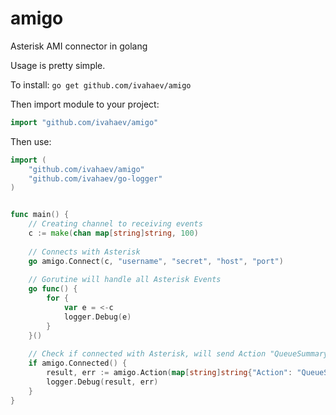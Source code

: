 # amigo
Asterisk AMI connector in golang

Usage is pretty simple.

To install:
`go get github.com/ivahaev/amigo`

Then import module to your project:
```go
import "github.com/ivahaev/amigo"
```

Then use:
```go
import (
    "github.com/ivahaev/amigo"
    "github.com/ivahaev/go-logger"
)


func main() {
    // Creating channel to receiving events
    c := make(chan map[string]string, 100)
    
    // Connects with Asterisk
    go amigo.Connect(c, "username", "secret", "host", "port")
    
    // Gorutine will handle all Asterisk Events
    go func() {
        for {
            var e = <-c
            logger.Debug(e)
        }
    }()
    
    // Check if connected with Asterisk, will send Action "QueueSummary"
    if amigo.Connected() {
        result, err := amigo.Action(map[string]string{"Action": "QueueSummary", "ActionID": "Init"})
        logger.Debug(result, err)
    }
}
```
